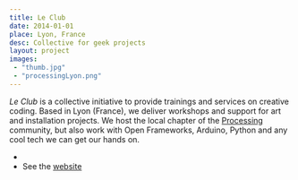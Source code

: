 ```yaml
---
title: Le Club
date: 2014-01-01
place: Lyon, France
desc: Collective for geek projects
layout: project
images:
 - "thumb.jpg"
 - "processingLyon.png"
---
```


*Le Club* is a collective initiative to provide trainings and services on creative coding. Based in Lyon (France), we deliver workshops and support for art and installation projects. We host the local chapter of the [Processing](http://processing.org) community, but also work with Open Frameworks, Arduino, Python and any cool tech we can get our hands on.


*
* See the [website](http://leclub.github.io/)
